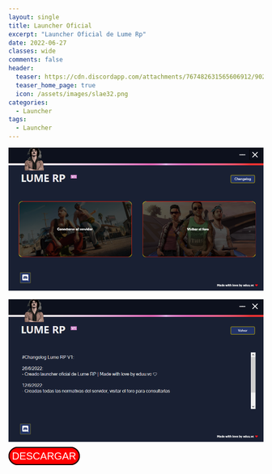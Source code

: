 ```yaml
---
layout: single
title: Launcher Oficial
excerpt: "Launcher Oficial de Lume Rp"
date: 2022-06-27
classes: wide
comments: false
header:
  teaser: https://cdn.discordapp.com/attachments/767482631565606912/902219664803921970/2121.png
  teaser_home_page: true
  icon: /assets/images/slae32.png
categories:
  - Launcher
tags:  
  - Launcher
---
```

        
![](/assets/images/post7/0001.png)

![](/assets/images/post7/0002.png)

<a class="boton2" style="text-decoration: none;  padding: 5px;  font-weight: 6;  font-family: Comic Sans MS,arial; font-size: 20px; color: #ffffff;  background-color: #ff0000; border-radius: 50px; border: 2px solid #000000;" href="https://github.com/lumerp/lumerp.github.io/blob/master/assets/launcher/Lume-RP.exe?raw=true" download="Lume RP.exe">DESCARGAR</a>
